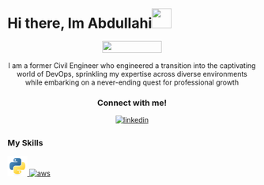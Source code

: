 <h1>Hi there, Im Abdullahi<img src="https://media.tenor.com/oqXocliEYAMAAAAi/hello-yellow.gif" height=40px width=40px></h1>

<p align="center">
  <img src="https://komarev.com/ghpvc/?username=abdullahishs&color=blue&style=flat" 
  width="120" height="24"/>
</p>

<p align="center"> I am a former Civil Engineer who engineered a transition into the captivating world of DevOps, sprinkling my expertise across diverse environments while embarking on a never-ending quest for professional growth</p>

<h3 align="center"> Connect with me! </h3>
<p align="center">
<a href="https://www.linkedin.com/in/abdullahisheikh-salah" target="_blank" rel="noopener noreferrer">
<img src=https://img.shields.io/badge/linkedin-%231E77B5.svg?&style=for-the-badge&logo=linkedin&logoColor=navy alt=linkedin style="margin-bottom: 5px;" />
</a>
</p>

<h3> My Skills </h3>
<a href="https://www.python.org" target="_blank" rel="noreferrer"> <img src="https://raw.githubusercontent.com/devicons/devicon/master/icons/python/python-original.svg" alt="python" width="40" height="40"/> </a>
<a href="https://www.aws.amazon.com" target="_blank" rel="noreferrer"> <img src="https://a0.awsstatic.com/libra-css/images/logos/aws_smile-header-desktop-en-white_59x35@2x.png" alt="aws" width="40" height="30"/> </a>



  
  
  
  
<!--
**abdullahishs/abdullahishs** is a ✨ _special_ ✨ repository because its `README.md` (this file) appears on your GitHub profile.

Here are some ideas to get you started:

- 🔭 I’m currently working on ...
- 🌱 I’m currently learning ...
- 👯 I’m looking to collaborate on ...
- 🤔 I’m looking for help with ...
- 💬 Ask me about ...
- 📫 How to reach me: ...
- 😄 Pronouns: ...
- ⚡ Fun fact: ...
-->
